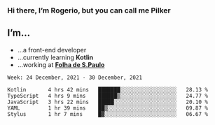 ### Hi there, I’m Rogerio, but you can call me Pilker

## I’m…
- …a front-end developer
- …currently learning **Kotlin**
- …working at [**Folha de S.Paulo**](https://www.folha.com.br/)

<!--START_SECTION:waka-->
```text
Week: 24 December, 2021 - 30 December, 2021

Kotlin       4 hrs 42 mins   ███████░░░░░░░░░░░░░░░░░░   28.13 % 
TypeScript   4 hrs 9 mins    ██████▒░░░░░░░░░░░░░░░░░░   24.77 % 
JavaScript   3 hrs 22 mins   █████░░░░░░░░░░░░░░░░░░░░   20.10 % 
YAML         1 hr 39 mins    ██▒░░░░░░░░░░░░░░░░░░░░░░   09.87 % 
Stylus       1 hr 7 mins     █▓░░░░░░░░░░░░░░░░░░░░░░░   06.67 % 
```
<!--END_SECTION:waka-->
